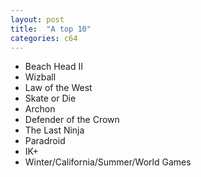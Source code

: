 ```yaml
---
layout: post
title:  "A top 10"
categories: c64
---
```


* Beach Head II
* Wizball
* Law of the West
* Skate or Die
* Archon
* Defender of the Crown
* The Last Ninja
* Paradroid
* IK+
* Winter/California/Summer/World Games